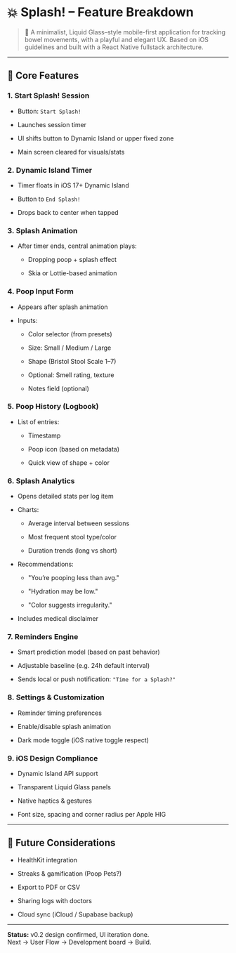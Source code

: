 # 💥 Splash! – Feature Breakdown

> 🚽 A minimalist, Liquid Glass–style mobile-first application for tracking bowel movements, with a playful and elegant UX. Based on iOS guidelines and built with a React Native fullstack architecture.

---

## 🧩 Core Features

### 1. **Start Splash! Session**

- Button: `Start Splash!`
    
- Launches session timer
    
- UI shifts button to Dynamic Island or upper fixed zone
    
- Main screen cleared for visuals/stats
    

### 2. **Dynamic Island Timer**

- Timer floats in iOS 17+ Dynamic Island
    
- Button to `End Splash!`
    
- Drops back to center when tapped
    

### 3. **Splash Animation**

- After timer ends, central animation plays:
    
    - Dropping poop + splash effect
        
    - Skia or Lottie-based animation
        

### 4. **Poop Input Form**

- Appears after splash animation
    
- Inputs:
    
    - Color selector (from presets)
        
    - Size: Small / Medium / Large
        
    - Shape (Bristol Stool Scale 1–7)
        
    - Optional: Smell rating, texture
        
    - Notes field (optional)
        

### 5. **Poop History (Logbook)**

- List of entries:
    
    - Timestamp
        
    - Poop icon (based on metadata)
        
    - Quick view of shape + color
        

### 6. **Splash Analytics**

- Opens detailed stats per log item
    
- Charts:
    
    - Average interval between sessions
        
    - Most frequent stool type/color
        
    - Duration trends (long vs short)
        
- Recommendations:
    
    - "You’re pooping less than avg."
        
    - "Hydration may be low."
        
    - "Color suggests irregularity."
        
- Includes medical disclaimer
    

### 7. **Reminders Engine**

- Smart prediction model (based on past behavior)
    
- Adjustable baseline (e.g. 24h default interval)
    
- Sends local or push notification: `"Time for a Splash?"`
    

### 8. **Settings & Customization**

- Reminder timing preferences
    
- Enable/disable splash animation
    
- Dark mode toggle (iOS native toggle respect)
    

### 9. **iOS Design Compliance**

- Dynamic Island API support
    
- Transparent Liquid Glass panels
    
- Native haptics & gestures
    
- Font size, spacing and corner radius per Apple HIG
    

---

## 🧠 Future Considerations

- HealthKit integration
    
- Streaks & gamification (Poop Pets?)
    
- Export to PDF or CSV
    
- Sharing logs with doctors
    
- Cloud sync (iCloud / Supabase backup)
    

---

**Status:** v0.2 design confirmed, UI iteration done.  
Next → User Flow → Development board → Build.